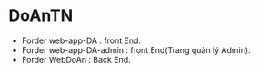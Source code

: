 # DoAnTN
- Forder web-app-DA : front End.
- Forder web-app-DA-admin : front End(Trang quản lý Admin).
- Forder WebDoAn : Back End.
